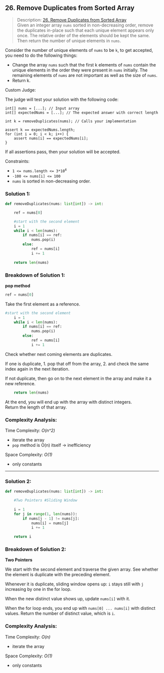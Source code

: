 ## 26. Remove Duplicates from Sorted Array

>Description: [26. Remove Duplicates from Sorted Array](https://leetcode.com/problems/remove-duplicates-from-sorted-array/)\
Given an integer array `nums` sorted in non-decreasing order, remove the duplicates in-place such that each unique element appears only once. The relative order of the elements should be kept the same. Then return the number of unique elements in `nums`.

Consider the number of unique elements of `nums` to be `k`, to get accepted, you need to do the following things:

- Change the array `nums` such that the first k elements of `nums` contain the unique elements in the order they were present in `nums` initially. The remaining elements of `nums` are not important as well as the size of `nums`.
- Return k.

Custom Judge:

The judge will test your solution with the following code:

```
int[] nums = [...]; // Input array
int[] expectedNums = [...]; // The expected answer with correct length

int k = removeDuplicates(nums); // Calls your implementation

assert k == expectedNums.length;
for (int i = 0; i < k; i++) {
    assert nums[i] == expectedNums[i];
}
```

If all assertions pass, then your solution will be accepted.

Constraints:

- <code>1 <= nums.length <= 3*10<sup>4</sup></code>
- `-100 <= nums[i] <= 100`
- `nums` is sorted in non-decreasing order.


### Solution 1: 

```python
def removeDuplicates(nums: list[int]) -> int:

    ref = nums[0]

    #start with the second element
    i = 1
    while i < len(nums):
        if nums[i] == ref:
            nums.pop(i)
        else:
            ref = nums[i]
            i += 1
    
    return len(nums)
```

### Breakdown of Solution 1:

**pop method**

```python
ref = nums[0]
```
Take the first element as a reference.

```python
#start with the second element
    i = 1
    while i < len(nums):
        if nums[i] == ref:
            nums.pop(i)
        else:
            ref = nums[i]
            i += 1
```

Check whether next coming elements are duplicates.

If one is duplicate, 1. pop that off from the array, 2. and check the same index again in the next iteration.

If not duplicate, then go on to the next element in the array and make it a new reference.


```python
    return len(nums)
```

At the end, you will end up with the array with distinct integers.\
Return the length of that array.


### Complexity Analysis:

Time Complexity: *O(n^2)*

- iterate the array
- `pop` method is O(n) itself -> inefficiency

Space Complexity: *O(1)*

- only constants

---

### Solution 2: 

```python
def removeDuplicates(nums: list[int]) -> int:

    #Two Pointers #Sliding Window
    
    i = 1
    for j in range(1, len(nums)):
        if nums[j - 1] != nums[j]:
            nums[i] = nums[j]
            i += 1
    
    return i
```


### Breakdown of Solution 2:

**Two Pointers**

We start with the second element and traverse the given array. See whether the element is duplicate with the preceding element.

Whenever it is duplicate, sliding window opens up: `i` stays still with `j` increasing by one in the for loop.

When the new distinct value shows up, update `nums[i]` with it.

When the for loop ends, you end up with `nums[0] ... nums[i]` with distinct values. Return the number of distinct value, which is `i`.


### Complexity Analysis:

Time Complexity: *O(n)*

- iterate the array

Space Complexity: *O(1)*

- only constants

